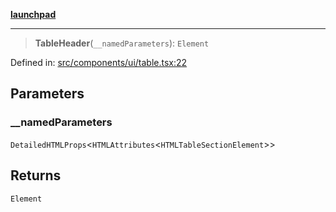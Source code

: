 [**launchpad**](index.md)

***

> **TableHeader**(`__namedParameters`): `Element`

Defined in: [src/components/ui/table.tsx:22](https://github.com/victorbratov/launchpad/blob/d14315d3bd6634bc1c0e4507f8ad0551e9221cbc/src/components/ui/table.tsx#L22)

## Parameters

### \_\_namedParameters

`DetailedHTMLProps`\<`HTMLAttributes`\<`HTMLTableSectionElement`\>\>

## Returns

`Element`
